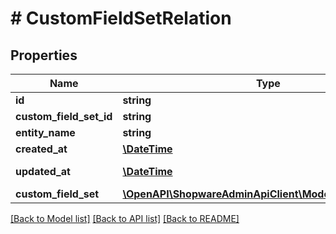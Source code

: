 # # CustomFieldSetRelation

## Properties

Name | Type | Description | Notes
------------ | ------------- | ------------- | -------------
**id** | **string** |  | [optional]
**custom_field_set_id** | **string** |  |
**entity_name** | **string** |  |
**created_at** | [**\DateTime**](\DateTime.md) |  | [readonly]
**updated_at** | [**\DateTime**](\DateTime.md) |  | [optional] [readonly]
**custom_field_set** | [**\OpenAPI\ShopwareAdminApiClient\Model\CustomFieldSet**](CustomFieldSet.md) |  | [optional]

[[Back to Model list]](../../README.md#models) [[Back to API list]](../../README.md#endpoints) [[Back to README]](../../README.md)
